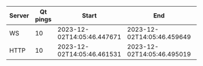 |Server | Qt pings | Start                      | End                        | Duration      |
|------ | -------- | -------------------------- | -------------------------- | --------------|
|WS     | 10       | 2023-12-02T14:05:46.447671 | 2023-12-02T14:05:46.459649 | 0:00:00.011978|
|HTTP   | 10       | 2023-12-02T14:05:46.461531 | 2023-12-02T14:05:46.495019 | 0:00:00.033488|